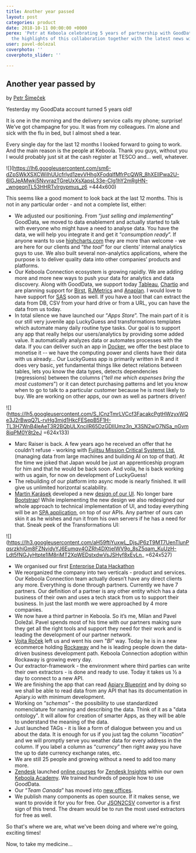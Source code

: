 ```yaml
---
title: Another year passed
layout: post
categories: product
date: 2018-10-11 00:00:00 +0000
perex: 'Petr at Keboola celebrating 5 years of partnership with GoodData, listing
  the highlights of this collaboration together with the latest news within the company. '
user: pavel-dolezal
coverphoto: ''
coverphoto_slider: ''

---
```

## Another year passed by

by [Petr Šimeček](http://blog.keboola.com/author/4010)

Yesterday my GoodData account turned 5 years old!

It is one in the morning and the delivery service calls my phone; surprise! We’ve got champagne for you. It was from my colleagues. I’m alone and sick with the flu in bed, but I almost shed a tear.

Every single day for the last 12 months I looked forward to going to work. And the main reason is the people at Keboola. Thank you guys, without you I would probably just sit at the cash register at TESCO and… well, whatever.

![](https://lh6.googleusercontent.com/sm6-dZpSWkXSXCWiIhUUcfrlyd1zevVHhgXFodqIfMfrPcQWR_8hXEllPwa2U-6lGJeAMwkj5NvvrazTGreUxXsXapsL33e-CIg1hY2mRgHN-_wngeqnTL53HHRTvlrgypmus_z6 =444x600)

This seems like a good moment to look back at the last 12 months. This is not in any particular order - and not a complete list, either:

* We adjusted our positioning. From “_just selling and implementing_” GoodData, we moved to data enablement and actually started to talk with everyone who might have a need to analyse data. You have the data, we will help you integrate it and get it “_consumption ready_”. If anyone wants to use [highcharts.com](http://www.highcharts.com/) they are more than welcome - we are here for our clients and “_the tool_” for our clients’ internal analytics guys to use. We also built several non-analytics applications, where the purpose is to deliver quality data into other companies’ products and platforms.
* Our Keboola Connection ecosystem is growing rapidly. We are adding more and more new ways to push your data for analytics and data discovery. Along with GoodData, we support today [Tableau](http://www.tableausoftware.com/), [Chartio](http://chartio.com/) and are planning support for [Birst](http://www.birst.com/), [RJMetrics](http://rjmetrics.com/) and [Anaplan](https://www.anaplan.com/). I would love to have support for [SAS](http://www.sas.com/en_us/software/business-intelligence/visual-analytics.html) soon as well. If you have a tool that can extract the data from DB, CSV from your hard drive or from a URL, you can have the data from us today.
* In total silence we have launched our “_Apps Store_”. The main part of it is our still very juvenile app LuckyGuess and transformations templates which automate many daily routine type tasks. Our goal is to support any app that really helps our users/analytics by providing some added value. It automatically analyzes data or automates processes with the data. If you can deliver such an app in [Docker](https://www.docker.com/), we offer the best place to monetise it -- we have the computing power and clients have their data with us already… Our LuckyGuess app is primarily written in R and it does very basic, yet fundamental things like detect relations between tables, lets you know the data types, detects dependencies (regressions) between the columns (“_tell me which expenses bring the most customers_") or it can detect purchasing patterns and let you know when to go to talk to a particular customer because he is most likely to buy. We are working on other apps, our own as well as partners driven!

![](https://lh5.googleusercontent.com/S_ICnzTmrLVCcf3FacakcPgtHWzyxWQe3J2rBwqQ7L-rvHg3mjd1HkcFESepB5F1H-TL3H7WnB4leAeT3R2BQbULXncilR65DzGDIlUmz3n_X3SN2wO7NSa_nGvm8iqPM0Y8t2eJ =624x133)

* Marc Raiser is back. A few years ago he received an offer that he couldn’t refuse - working with [Fujitsu Mission Critical Systems Ltd.](http://jp.fujitsu.com/group/fmcs/services/bigdata/ebda.html) (managing data from large machines and building AI on top of that). At the time we joked that Japan would be just an apprenticeship program for him and that he would be back soon. And voila, he is back working with us again, for now on development of LuckyGuess!
* The rebuilding of our platform into async mode is nearly finished. It will give us unlimited horizontal scalability.
* [Martin Karásek](https://dribbble.com/karimartin) developed a new [design of our UI](https://dribbble.com/shots/1798720-Keboola-Connection-UI). No longer bare [Bootstrap](http://getbootstrap.com/)! While implementing the new design we also redesigned our whole approach to technical implementation of UI, and today everything will be an [SPA application](http://en.wikipedia.org/wiki/Single-page_application), on top of our APIs. Any partner of ours can skin it as he wishes and run it from his own servers if he has a need for that. Sneak peek of the Transformations UI:

![](https://lh3.googleusercontent.com/aH59ftiYuxwL_DjsJP6zT9MT7UenTlunPqsrzkhjGm8FZNvidyYJ6Eumqv4OZRh4DXtjeIWV9o_8sZ5qam_KuUzH-Ldt5fNGJyHtpte1lM8riMT2XpWEDstxdwVsJSHyf8xEyLn_ =624x527)

* We organised our first [Enterprise Data Hackathon](https://www.youtube.com/watch?v=G5VOhTHF11Y)
* We reorganized the company into two verticals - product and services. Our Keboola Connection team actually doesn’t have any direct clients any more. Everything is done through partners. Currently we have 7 partners. Our definition of a partner is any other entity which has a data business of their own and uses a tech stack from us to support their business. In just the last month we were approached by 4 more companies.
* We now have a third partner in Keboola. So it’s me, Milan and Pavel Doležal. Pavel spends most of his time with our partners making sure they get all the right tools and support they need for their work and is leading the development of our partner network.
* [Vojta Roček](https://www.linkedin.com/in/vojtarocek) left us and went his own "_BI_” way. Today he is in a new ecommerce holding [Rockaway](http://www.rockawaycapital.com/) and he is leading people down the data-driven business development path. Keboola Connection adoption within Rockaway is growing every day.
* Our extractor-framework - the environment where third parties can write their own extractors - is done and ready to use. Today it takes us ½ a day to connect to a new API.
* We are finishing the app that can read [Apiary Blueprint](http://apiblueprint.org/) and by doing so we shall be able to read data from any API that has its documentation in Apiary.io with minimum development.
* Working on “_schemas_” - the possibility to use standardized nomenclature for naming and describing the data. Think of it as a "data ontology". It will allow for creation of smarter Apps, as they will be able to understand the meaning of the data.
* Just launched TAGs - it is like a form of dialogue between you and us about the data. It is enough for us if you just tag the column "_location_” and we will promptly serve you weather data for every address in the column. If you label a column as “_currency_” then right away you have the up to date currency exchange rates, etc.
* We are still 25 people and growing without a need to add too many more.
* [Zendesk](https://www.zendesk.com/) launched [online courses](https://support.zendesk.com/hc/en-us/articles/203736886-Zen-U-Training-Courses) for [Zendesk Insights](https://www.zendesk.com/zendesk-insights) within our own [Keboola Academy](https://academy.keboola.com/). We trained hundreds of people how to use GoodData.
* Our “_Team Canada_” has moved into [new offices](https://plus.google.com/photos/+Petr%C5%A0ime%C4%8Dek_Keboola/albums/6084660787545055249/6084660794570266034?authkey=CJ_TqIiw4ZiFJg&pid=6084660794570266034&oid=%2BPetr%C5%A0ime%C4%8Dek_Keboola).
* We publish many components as open source. If it makes sense, we want to provide it for you for free. Our [JSON2CSV](http://json-parser.keboola.com/) convertor is a first sign of this trend. The dream would be to run the most used extractors for free as well.

So that's where we are, what we've been doing and where we're going, exciting times! 

Now, to take my medicine...